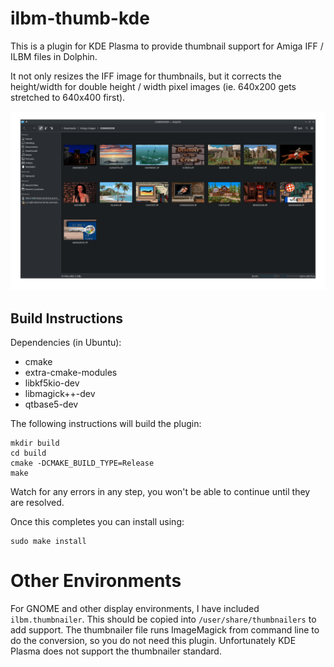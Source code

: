 # ilbm-thumb-kde

This is a plugin for KDE Plasma to provide thumbnail support for Amiga IFF / ILBM files in Dolphin.

It not only resizes the IFF image for thumbnails, but it corrects the height/width for double height / width pixel images (ie. 640x200 gets stretched to 640x400 first).

![Dolphin example](pics/thumbs.png)

## Build Instructions

Dependencies (in Ubuntu):
* cmake
* extra-cmake-modules
* libkf5kio-dev
* libmagick++-dev
* qtbase5-dev

The following instructions will build the plugin:

```
mkdir build
cd build
cmake -DCMAKE_BUILD_TYPE=Release
make
```

Watch for any errors in any step, you won't be able to continue until they are resolved.

Once this completes you can install using:

```
sudo make install
```

# Other Environments

For GNOME and other display environments, I have included `ilbm.thumbnailer`. This should be copied into `/user/share/thumbnailers` to add support. The thumbnailer file runs ImageMagick from command line to do the conversion, so you do not need this plugin. Unfortunately KDE Plasma does not support the thumbnailer standard.
